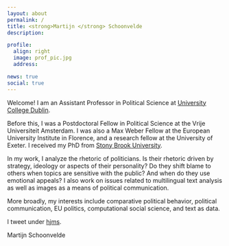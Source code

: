 ```yaml
---
layout: about
permalink: /
title: <strong>Martijn </strong> Schoonvelde
description:

profile:
  align: right
  image: prof_pic.jpg
  address: 

news: true
social: true
---
```


Welcome! I am an Assistant Professor in Political Science at [University College Dublin](https://www.ucd.ie/spire/).

Before this, I was a Postdoctoral Fellow in Political Science at the Vrije Universiteit Amsterdam. I was also a Max Weber Fellow at the European University Institute in Florence, and a research fellow at the University of Exeter. I received my PhD from [Stony Brook University](http://stonybrook.edu/polsci).  

 In my work, I analyze the rhetoric of politicians. Is their rhetoric driven by strategy, ideology or aspects of their personality? Do they shift blame to others when topics are sensitive with the public? And when do they use emotional appeals? I also work on issues related to multilingual text analysis as well as images as a means of political communication. 
 
 More broadly, my interests include comparative political behavior, political communication, EU politics, computational social science, and text as data.

I tweet under [hjms](http://www.twitter.com/hjms).

Martijn Schoonvelde
